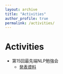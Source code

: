 ```yaml
---
layout: archive
title: "Activities"
author_profile: true
permalink: /activities/
---
```


# Activities
- 第15回最先端NLP勉強会
  - [発表資料](https://inabatatsuro.github.io/documents/SNLP2023_inaba_Backpack_Language_Models.pdf)

